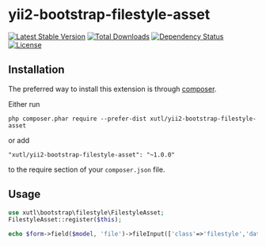 # yii2-bootstrap-filestyle-asset


[![Latest Stable Version](https://poser.pugx.org/xutl/yii2-bootstrap-filestyle-asset/v/stable.png)](https://packagist.org/packages/xutl/yii2-bootstrap-filestyle-asset)
[![Total Downloads](https://poser.pugx.org/xutl/yii2-bootstrap-filestyle-asset/downloads.png)](https://packagist.org/packages/xutl/yii2-bootstrap-filestyle-asset)
[![Dependency Status](https://www.versioneye.com/php/xutl:yii2-bootstrap-filestyle-asset/dev-master/badge.png)](https://www.versioneye.com/php/xutl:yii2-bootstrap-filestyle-asset/dev-master)
[![License](https://poser.pugx.org/xutl/yii2-admin/license.svg)](https://packagist.org/packages/xutl/yii2-bootstrap-filestyle-asset)


Installation
------------

The preferred way to install this extension is through [composer](http://getcomposer.org/download/).

Either run

```
php composer.phar require --prefer-dist xutl/yii2-bootstrap-filestyle-asset
```

or add

```
"xutl/yii2-bootstrap-filestyle-asset": "~1.0.0"
```

to the require section of your `composer.json` file.

Usage
-----

```php
use xutl\bootstrap\filestyle\FilestyleAsset;
FilestyleAsset::register($this);

echo $form->field($model, 'file')->fileInput(['class'=>'filestyle','data'=>['buttonText'=>Yii::t('app','Choose file')]]);
```